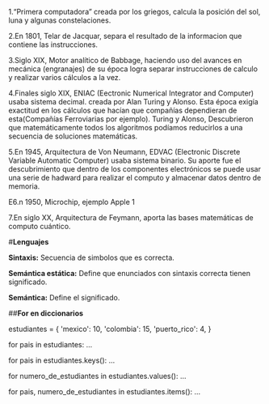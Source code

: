 1.“Primera computadora” creada por los griegos, calcula la posición del sol, luna y algunas constelaciones.

2.En 1801, Telar de Jacquar, separa el resultado de la informacion que contiene las instrucciones.

3.Siglo XIX, Motor analítico de Babbage, haciendo uso del avances en mecánica (engranajes) de su época logra separar instrucciones de calculo y realizar varios cálculos a la vez.

4.Finales siglo XIX, ENIAC (Eectronic Numerical Integrator and Computer) usaba sistema decimal. creada por Alan Turing y Alonso. Esta época exigía exactitud en los cálculos que hacían que compañías dependieran de esta(Compañías Ferroviarias por ejemplo). Turing y Alonso, Descubrieron que matemáticamente todos los algoritmos podíamos reducirlos a una secuencia de soluciones matemáticas.

5.En 1945, Arquitectura de Von Neumann, EDVAC (Electronic Discrete Variable Automatic Computer) usaba sistema binario. Su aporte fue el descubrimiento que dentro de los componentes electrónicos se puede usar una serie de hadward para realizar el computo y almacenar datos dentro de memoria.

E6.n 1950, Microchip, ejemplo Apple 1

7.En siglo XX, Arquitectura de Feymann, aporta las bases matemáticas de computo cuántico.

#**Lenguajes**

**Sintaxis:** Secuencia de simbolos que es correcta.

**Semántica estática:** Define que enunciados con sintaxis correcta tienen significado.

**Semántica:** Define el significado.


##**For en diccionarios**

estudiantes = {
    'mexico': 10,
    'colombia': 15,
    'puerto_rico': 4,
}

for pais in estudiantes:
    ...

for pais in estudiantes.keys():
    ...

for numero_de_estudiantes in estudiantes.values():
    ...

for pais, numero_de_estudiantes in estudiantes.items():
    ...